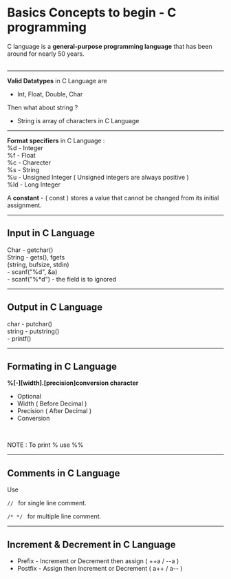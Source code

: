 # Basics Concepts to begin - C programming

C language is a **general-purpose programming language** that has been around for nearly 50 years. <br><br>
<hr>

**Valid Datatypes** in C Language are 
- Int, Float, Double, Char

Then what about string ? <br>
- String is array of characters in C Language
<hr>

**Format specifiers** in C Language :<br>
%d  - Integer<br>
%f  - Float<br>
%c  - Charecter<br>
%s  - String <br>
%u  - Unsigned Integer ( Unsigned integers are always positive )<br>
%ld - Long Integer<br>

A **constant** - ( const ) stores a value that cannot be changed from its initial assignment. 
<hr>

<h2>Input in C Language </h2>

Char - getchar()<br>
String - gets(), fgets<br>(string, bufsize, stdin)<br>
       - scanf("%d", &a)<br>
       - scanf("%*d") - the field is to ignored
<hr>
<h2>Output in C Language </h2>
char - putchar()<br>
string - putstring()<br>
- printf()
<hr>
<h2>Formating in C Language </h2>

**%[-][width].[precision]conversion character**

- Optional 
- Width ( Before Decimal )
- Precision ( After Decimal )
- Conversion 
<br>

NOTE : To print % use %% 
<hr>
<h2>Comments in C Language </h2>

Use 

```// ``` for single line comment.

```/* */ ``` for multiple line comment.

<hr>
<h2>Increment & Decrement in C Language </h2>

- Prefix - Increment or Decrement then assign ( ++a / --a )
- Postfix - Assign then Increment or Decrement ( a++ / a-- )

